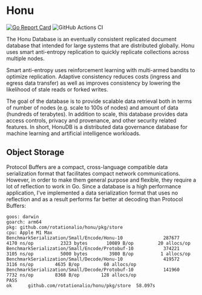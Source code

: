 # Honu

[![Go Report Card](https://goreportcard.com/badge/github.com/rotationalio/honu)](https://goreportcard.com/report/github.com/rotationalio/honu)
![GitHub Actions CI](https://github.com/rotationalio/honu/actions/workflows/tests.yaml/badge.svg?branch=main)

The Honu Database is an eventually consistent replicated document database that intended for large systems that are distributed globally. Honu uses smart anti-entropy replication to quickly replicate collections across multiple nodes.

Smart anti-entropy uses reinforcement learning with multi-armed bandits to optimize replication. Adaptive consistency reduces costs (ingress and egress data transfer) as well as improves consistency by lowering the likelihood of stale reads or forked writes.

The goal of the database is to provide scalable data retrieval both in terms of number of nodes (e.g. scale to 100s of nodes) and amount of data (hundreds of terabytes). In addition to scale, this database provides data access controls, privacy and provenance, and other security related features. In short, HonuDB is a distributed data governance database for machine learning and artificial intelligence workloads.


## Object Storage

Protocol Buffers are a compact, cross-language compatible data serialization format that facilitates compact network communications. However, in order to make them general purpose and flexible, they require a lot of reflection to work in Go. Since a database is a high performance application, I've implemented a data serialization format that uses no reflection and as a result performs far better at decoding than Protocol Buffers:

```
goos: darwin
goarch: arm64
pkg: github.com/rotationalio/honu/pkg/store
cpu: Apple M1 Max
BenchmarkSerialization/Small/Encode/Honu-10         	  287677	      4170 ns/op	      2323 bytes	   10089 B/op	      20 allocs/op
BenchmarkSerialization/Small/Encode/Protobuf-10     	  374221	      3105 ns/op	      5000 bytes	    3980 B/op	       1 allocs/op
BenchmarkSerialization/Small/Decode/Honu-10         	  419572	      3116 ns/op	    4635 B/op	      60 allocs/op
BenchmarkSerialization/Small/Decode/Protobuf-10     	  141960	      7732 ns/op	    8368 B/op	     128 allocs/op
PASS
ok  	github.com/rotationalio/honu/pkg/store	58.097s
```